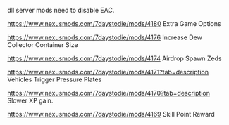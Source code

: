 dll server mods need to disable EAC.


https://www.nexusmods.com/7daystodie/mods/4180    Extra Game Options

https://www.nexusmods.com/7daystodie/mods/4176 Increase Dew Collector Container Size

https://www.nexusmods.com/7daystodie/mods/4174  Airdrop Spawn Zeds

https://www.nexusmods.com/7daystodie/mods/4171?tab=description Vehicles Trigger Pressure Plates

https://www.nexusmods.com/7daystodie/mods/4170?tab=description  Slower XP gain.

https://www.nexusmods.com/7daystodie/mods/4169 Skill Point Reward
